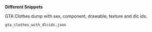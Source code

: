 **Different Snippets**

GTA Clothes dump with sex, component, drawable, texture and dlc ids.

``gta_clothes_with_dlcids.json``
